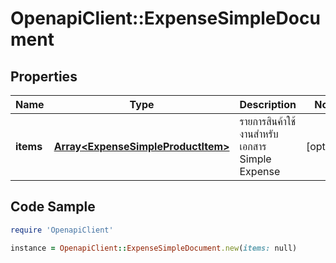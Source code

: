 # OpenapiClient::ExpenseSimpleDocument

## Properties

Name | Type | Description | Notes
------------ | ------------- | ------------- | -------------
**items** | [**Array&lt;ExpenseSimpleProductItem&gt;**](ExpenseSimpleProductItem.md) | รายการสินค้าใช้งานสำหรับเอกสาร Simple Expense | [optional] 

## Code Sample

```ruby
require 'OpenapiClient'

instance = OpenapiClient::ExpenseSimpleDocument.new(items: null)
```



